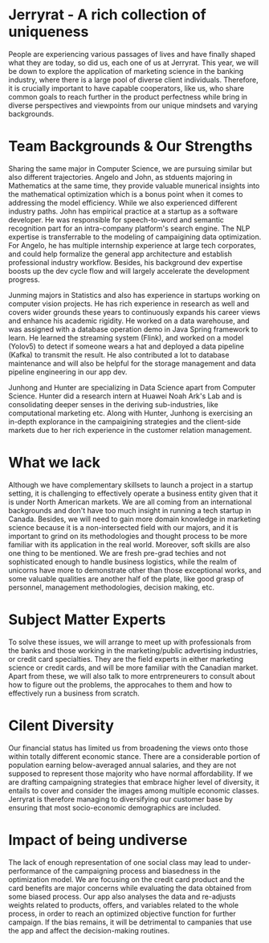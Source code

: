 
# Jerryrat - A rich collection of uniqueness

People are experiencing various passages of lives and have finally shaped what they are today, so did us, each one of us at Jerryrat. This year, we will be down to explore the application of marketing science in the banking industry, where there is a large pool of diverse client individuals. Therefore, it is crucially important to have capable cooperators, like us, who share common goals to reach further in the product perfectness while bring in diverse perspectives and viewpoints from our unique mindsets and varying backgrounds.

# Team Backgrounds & Our Strengths

Sharing the same major in Computer Science, we are pursuing similar but also different trajectories. Angelo and John, as stduents majoring in Mathematics at the same time, they provide valuable munerical insights into the mathematical optimization which is a bonus point when it comes to addressing the model efficiency. While we also experienced different industry paths. John has empirical practice at a startup as a software developer. He was responsible for speech-to-word and semantic recognition part for an intra-company platform's search engine. The NLP expertise is transferrable to the modeling of campaigining data optimization. For Angelo, he has multiple internship experience at large tech corporates, and could help formalize the general app architecture and establish professional industry workflow. Besides, his background dev expertise boosts up the dev cycle flow and will largely accelerate the development progress.

Junming majors in Statistics and also has experience in startups working on computer vision projects. He has rich experience in research as well and covers wider grounds these years to continuously expands his career views and enhance his academic rigidity. He worked on a data warehouse, and was assigned with a database operation demo in Java Spring framework to learn. He learned the streaming system (Flink), and worked on a model (Yolov5) to detect if someone wears a hat and deployed a data pipeline (Kafka) to transmit the result. He also contributed a lot to database maintenance and will also be helpful for the storage management and data pipeline engineering in our app dev.

Junhong and Hunter are specializing in Data Science apart from Computer Science. Hunter did a research intern at Huawei Noah Ark's Lab and is consolidating deeper senses in the deriving sub-industries, like computational marketing etc. Along with Hunter, Junhong is exercising an in-depth explorance in the campaigining strategies and the client-side markets due to her rich experience in the customer relation management.

# What we lack

Although we have complementary skillsets to launch a project in a startup setting, it is challenging to effectively operate a business entity given that it is under North American markets. We are all coming from an international backgrounds and don't have too much insight in running a tech startup in Canada. Besides, we will need to gain more domain knowledge in marketing science because it is a non-intersected field with our majors, and it is important to grind on its methodologies and thought process to be more familiar with its application in the real world. Moreover, soft skills are also one thing to be mentioned. We are fresh pre-grad techies and not sophisticated enough to handle business logistics, while the realm of unicorns have more to demonstrate other than those exceptional works, and some valuable qualities are another half of the plate, like good grasp of personnel, management methodologies, decision making, etc.

# Subject Matter Experts

To solve these issues, we will arrange to meet up with professionals from the banks and those working in the marketing/public advertising industries, or credit card specialties. They are the field experts in either marketing science or credit cards, and will be more familiar with the Canadian market. Apart from these, we will also talk to more entrpreneurers to consult about how to figure out the problems, the approcahes to them and how to effectively run a business from scratch.

# Cilent Diversity

Our financial status has limited us from broadening the views onto those within totally different economic stance. There are a considerable portion of population earning below-averaged annual salaries, and they are not supposed to represent those majority who have normal affordability. If we are drafting campaigning strategies that embrace higher level of diversity, it entails to cover and consider the images among multiple economic classes. Jerryrat is therefore managing to diversifying our customer base by ensuring that most socio-economic demographics are included.

# Impact of being undiverse

The lack of enough representation of one social class may lead to under-performance of the campaigning process and biasedness in the optimization model. We are focusing on the credit card product and the card benefits are major concerns while evaluating the data obtained from some biased process. Our app also analyses the data and re-adjusts weights related to products, offers, and variables related to the whole process, in order to reach an optimized objective function for further campaign. If the bias remains, it will be detrimental to campanies that use the app and affect the decision-making routines.



